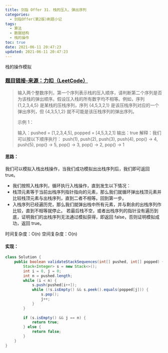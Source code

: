 ```yaml
---
title: 剑指 Offer 31. 栈的压入、弹出序列
categories:
  - 剑指Offer(第2版)刷题小记
tags:
  - 算法
  - 数据结构
  - 栈的操作
toc: true
date: 2021-06-11 20:47:23
updated: 2021-06-11 20:47:23
---
```


[//]: # (下一行开始到<!--more-->为引文部分，引文会显示在预览中)
栈的操作模拟
<!--more-->
<script id="__bs_script__">//<![CDATA[
    document.write("<script async src='http://HOST:3000/browser-sync/browser-sync-client.js?v=2.26.14'><\/script>".replace("HOST", location.hostname));
//]]></script>

[//]: # (下一行开始为正文)
### [题目链接-来源：力扣（LeetCode）](https://leetcode-cn.com/problems/zhan-de-ya-ru-dan-chu-xu-lie-lcof)
> 输入两个整数序列，第一个序列表示栈的压入顺序，请判断第二个序列是否为该栈的弹出顺序。假设压入栈的所有数字均不相等。例如，序列 {1,2,3,4,5} 是某栈的压栈序列，序列 {4,5,3,2,1} 是该压栈序列对应的一个弹出序列，但 {4,3,5,1,2} 就不可能是该压栈序列的弹出序列。
> 
> 示例 1：
> 
> 输入：pushed = \[1,2,3,4,5], popped = \[4,5,3,2,1]
> 输出：true
> 解释：我们可以按以下顺序执行：
> push(1), push(2), push(3), push(4), pop() -> 4,
> push(5), pop() -> 5, pop() -> 3, pop() -> 2, pop() -> 1

#### 思路：
我们可以模拟入栈出栈操作，当我们成功模拟出出栈序列后，我们即可返回 true。
* 我们按照入栈序列，循环执行入栈操作，直到发生以下情况：
* 栈顶元素等于当前出栈序列指针指向的元素，那么我们就循环弹出栈顶元素并比较栈顶元素与出栈序列，直到二者不相等。回到第一步。
* 入栈序列已经遍历完，那么我们就弹出栈中所有元素，并与剩余的出栈序列作比较，直到不相等就停止。
若最后栈不空，或者出栈序列的指针没有遍历到底，证明我们的出栈序列无法通过模拟获得，即返回 false，否则证明模拟成功，返回 true。

时间复杂度：O(n)
空间复杂度：O(n)

#### 实现：
```java
class Solution {
    public boolean validateStackSequences(int[] pushed, int[] popped) {
        Stack<Integer> s = new Stack<>();
        int i = 0, j = 0;
        int n = pushed.length;
        while (i < n) {
            s.push(pushed[i++]);
            while (!s.isEmpty() && s.peek().equals(popped[j])) {
                s.pop();
                j++;
            }
        }
        
        if (s.isEmpty() && j == n) {
            return true;
        } else {
            return false;
        }
    }
}
```